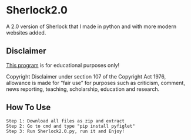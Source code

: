 # Sherlock2.0
A 2.0 version of Sherlock that I made in python and with more modern websites added.

## Disclaimer
[This program](https://github.com/NotSlater/Sherlock2.0) is for educational purposes only!

Copyright Disclaimer under section 107 of the Copyright Act 1976, allowance is made for “fair use” for purposes such as criticism, comment, news reporting, teaching, scholarship, education and research.

## How To Use

```
Step 1: Download all files as zip and extract
Step 2: Go to cmd and type "pip install pyfiglet"
Step 3: Run Sherlock2.0.py, run it and Enjoy!
```
